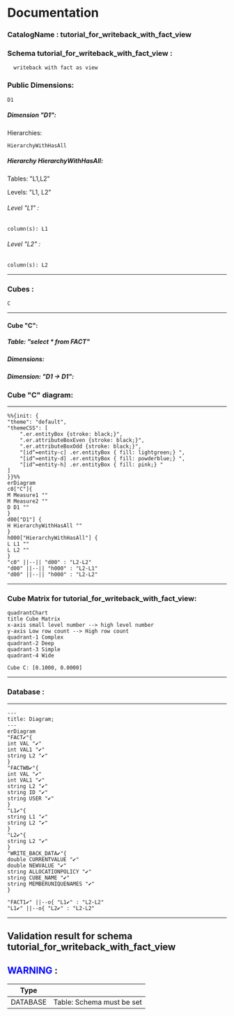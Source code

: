 # Documentation
### CatalogName : tutorial_for_writeback_with_fact_view
### Schema tutorial_for_writeback_with_fact_view : 

    
      writeback with fact as view
		
  
### Public Dimensions:

    D1

##### Dimension "D1":

Hierarchies:

    HierarchyWithHasAll

##### Hierarchy HierarchyWithHasAll:

Tables: "L1,L2"

Levels: "L1, L2"

###### Level "L1" :

    column(s): L1

###### Level "L2" :

    column(s): L2

---
### Cubes :

    C

---
#### Cube "C":

    

##### Table: "select * from FACT"

##### Dimensions:
##### Dimension: "D1 -> D1":

### Cube "C" diagram:

---

```mermaid
%%{init: {
"theme": "default",
"themeCSS": [
    ".er.entityBox {stroke: black;}",
    ".er.attributeBoxEven {stroke: black;}",
    ".er.attributeBoxOdd {stroke: black;}",
    "[id^=entity-c] .er.entityBox { fill: lightgreen;} ",
    "[id^=entity-d] .er.entityBox { fill: powderblue;} ",
    "[id^=entity-h] .er.entityBox { fill: pink;} "
]
}}%%
erDiagram
c0["C"]{
M Measure1 ""
M Measure2 ""
D D1 ""
}
d00["D1"] {
H HierarchyWithHasAll ""
}
h000["HierarchyWithHasAll"] {
L L1 ""
L L2 ""
}
"c0" ||--|| "d00" : "L2-L2"
"d00" ||--|| "h000" : "L2-L1"
"d00" ||--|| "h000" : "L2-L2"
```
---
### Cube Matrix for tutorial_for_writeback_with_fact_view:
```mermaid
quadrantChart
title Cube Matrix
x-axis small level number --> high level number
y-axis Low row count --> High row count
quadrant-1 Complex
quadrant-2 Deep
quadrant-3 Simple
quadrant-4 Wide

Cube C: [0.1000, 0.0000]
```
---
### Database :
---
```mermaid
---
title: Diagram;
---
erDiagram
"FACT✔"{
int VAL "✔"
int VAL1 "✔"
string L2 "✔"
}
"FACTWB✔"{
int VAL "✔"
int VAL1 "✔"
string L2 "✔"
string ID "✔"
string USER "✔"
}
"L1✔"{
string L1 "✔"
string L2 "✔"
}
"L2✔"{
string L2 "✔"
}
"WRITE_BACK_DATA✔"{
double CURRENTVALUE "✔"
double NEWVALUE "✔"
string ALLOCATIONPOLICY "✔"
string CUBE_NAME "✔"
string MEMBERUNIQUENAMES "✔"
}

"FACT1✔" ||--o{ "L1✔" : "L2-L2"
"L1✔" ||--o{ "L2✔" : "L2-L2"
```
---
## Validation result for schema tutorial_for_writeback_with_fact_view
## <span style='color: blue;'>WARNING</span> : 
|Type|   |
|----|---|
|DATABASE|Table: Schema must be set|

